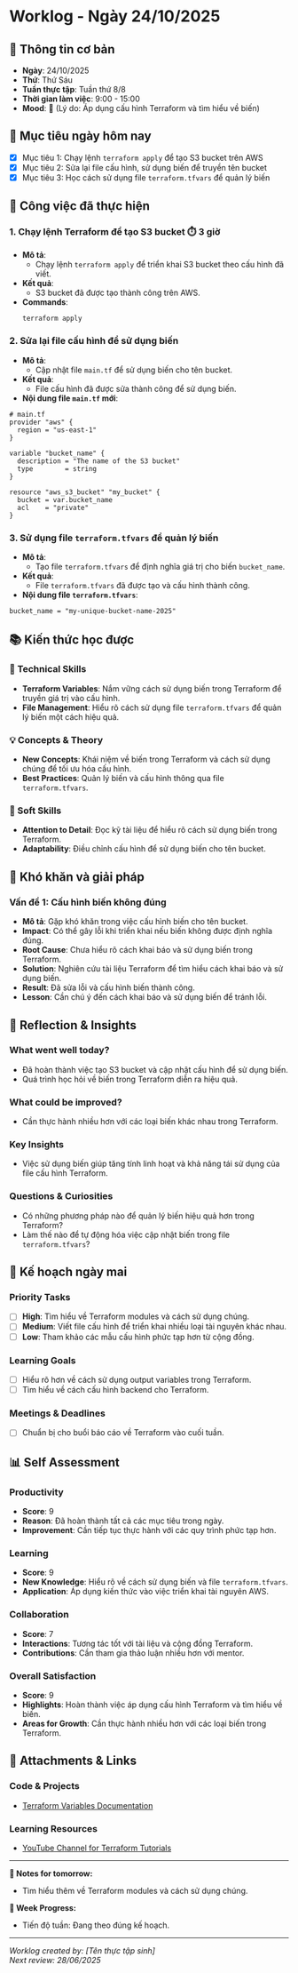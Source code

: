 # Worklog - Ngày 24/10/2025

## 📅 Thông tin cơ bản
- **Ngày**: 24/10/2025
- **Thứ**: Thứ Sáu
- **Tuần thực tập**: Tuần thứ 8/8
- **Thời gian làm việc**: 9:00 - 15:00
- **Mood**: 🚀 (Lý do: Áp dụng cấu hình Terraform và tìm hiểu về biến)

## 🎯 Mục tiêu ngày hôm nay
- [x] Mục tiêu 1: Chạy lệnh `terraform apply` để tạo S3 bucket trên AWS
- [x] Mục tiêu 2: Sửa lại file cấu hình, sử dụng biến để truyền tên bucket
- [x] Mục tiêu 3: Học cách sử dụng file `terraform.tfvars` để quản lý biến

## 💼 Công việc đã thực hiện

### 1. Chạy lệnh Terraform để tạo S3 bucket ⏱️ 3 giờ
- **Mô tả**: 
  - Chạy lệnh `terraform apply` để triển khai S3 bucket theo cấu hình đã viết.
- **Kết quả**: 
  - S3 bucket đã được tạo thành công trên AWS.
- **Commands**:
  ```bash
  terraform apply
  ```

### 2. Sửa lại file cấu hình để sử dụng biến
- **Mô tả**: 
  - Cập nhật file `main.tf` để sử dụng biến cho tên bucket.
- **Kết quả**: 
  - File cấu hình đã được sửa thành công để sử dụng biến.
- **Nội dung file `main.tf` mới**:
```hcl
# main.tf
provider "aws" {
  region = "us-east-1"
}

variable "bucket_name" {
  description = "The name of the S3 bucket"
  type        = string
}

resource "aws_s3_bucket" "my_bucket" {
  bucket = var.bucket_name
  acl    = "private"
}
```

### 3. Sử dụng file `terraform.tfvars` để quản lý biến
- **Mô tả**: 
  - Tạo file `terraform.tfvars` để định nghĩa giá trị cho biến `bucket_name`.
- **Kết quả**: 
  - File `terraform.tfvars` đã được tạo và cấu hình thành công.
- **Nội dung file `terraform.tfvars`**:
```hcl
bucket_name = "my-unique-bucket-name-2025"
```

## 📚 Kiến thức học được

### 🔧 Technical Skills
- **Terraform Variables**: Nắm vững cách sử dụng biến trong Terraform để truyền giá trị vào cấu hình.
- **File Management**: Hiểu rõ cách sử dụng file `terraform.tfvars` để quản lý biến một cách hiệu quả.

### 💡 Concepts & Theory
- **New Concepts**: Khái niệm về biến trong Terraform và cách sử dụng chúng để tối ưu hóa cấu hình.
- **Best Practices**: Quản lý biến và cấu hình thông qua file `terraform.tfvars`.

### 🤝 Soft Skills
- **Attention to Detail**: Đọc kỹ tài liệu để hiểu rõ cách sử dụng biến trong Terraform.
- **Adaptability**: Điều chỉnh cấu hình để sử dụng biến cho tên bucket.

## 🚧 Khó khăn và giải pháp

### Vấn đề 1: Cấu hình biến không đúng
- **Mô tả**: Gặp khó khăn trong việc cấu hình biến cho tên bucket.
- **Impact**: Có thể gây lỗi khi triển khai nếu biến không được định nghĩa đúng.
- **Root Cause**: Chưa hiểu rõ cách khai báo và sử dụng biến trong Terraform.
- **Solution**: Nghiên cứu tài liệu Terraform để tìm hiểu cách khai báo và sử dụng biến.
- **Result**: Đã sửa lỗi và cấu hình biến thành công.
- **Lesson**: Cần chú ý đến cách khai báo và sử dụng biến để tránh lỗi.

## 🤔 Reflection & Insights

### What went well today?
- Đã hoàn thành việc tạo S3 bucket và cập nhật cấu hình để sử dụng biến.
- Quá trình học hỏi về biến trong Terraform diễn ra hiệu quả.

### What could be improved?
- Cần thực hành nhiều hơn với các loại biến khác nhau trong Terraform.

### Key Insights
- Việc sử dụng biến giúp tăng tính linh hoạt và khả năng tái sử dụng của file cấu hình Terraform.

### Questions & Curiosities
- Có những phương pháp nào để quản lý biến hiệu quả hơn trong Terraform?
- Làm thế nào để tự động hóa việc cập nhật biến trong file `terraform.tfvars`?

## 📅 Kế hoạch ngày mai

### Priority Tasks
- [ ] **High**: Tìm hiểu về Terraform modules và cách sử dụng chúng.
- [ ] **Medium**: Viết file cấu hình để triển khai nhiều loại tài nguyên khác nhau.
- [ ] **Low**: Tham khảo các mẫu cấu hình phức tạp hơn từ cộng đồng.

### Learning Goals
- [ ] Hiểu rõ hơn về cách sử dụng output variables trong Terraform.
- [ ] Tìm hiểu về cách cấu hình backend cho Terraform.

### Meetings & Deadlines
- [ ] Chuẩn bị cho buổi báo cáo về Terraform vào cuối tuần.

## 📊 Self Assessment

### Productivity
- **Score**: 9
- **Reason**: Đã hoàn thành tất cả các mục tiêu trong ngày.
- **Improvement**: Cần tiếp tục thực hành với các quy trình phức tạp hơn.

### Learning
- **Score**: 9
- **New Knowledge**: Hiểu rõ về cách sử dụng biến và file `terraform.tfvars`.
- **Application**: Áp dụng kiến thức vào việc triển khai tài nguyên AWS.

### Collaboration
- **Score**: 7
- **Interactions**: Tương tác tốt với tài liệu và cộng đồng Terraform.
- **Contributions**: Cần tham gia thảo luận nhiều hơn với mentor.

### Overall Satisfaction
- **Score**: 9
- **Highlights**: Hoàn thành việc áp dụng cấu hình Terraform và tìm hiểu về biến.
- **Areas for Growth**: Cần thực hành nhiều hơn với các loại biến trong Terraform.

## 📎 Attachments & Links

### Code & Projects
- [Terraform Variables Documentation](https://www.terraform.io/docs/language/variables/index.html)

### Learning Resources
- [YouTube Channel for Terraform Tutorials](https://www.youtube.com/results?search_query=terraform)

---

**📝 Notes for tomorrow:**
- Tìm hiểu thêm về Terraform modules và cách sử dụng chúng.

**🎯 Week Progress:**
- Tiến độ tuần: Đang theo đúng kế hoạch.

---
*Worklog created by: [Tên thực tập sinh]*  
*Next review: 28/06/2025*
